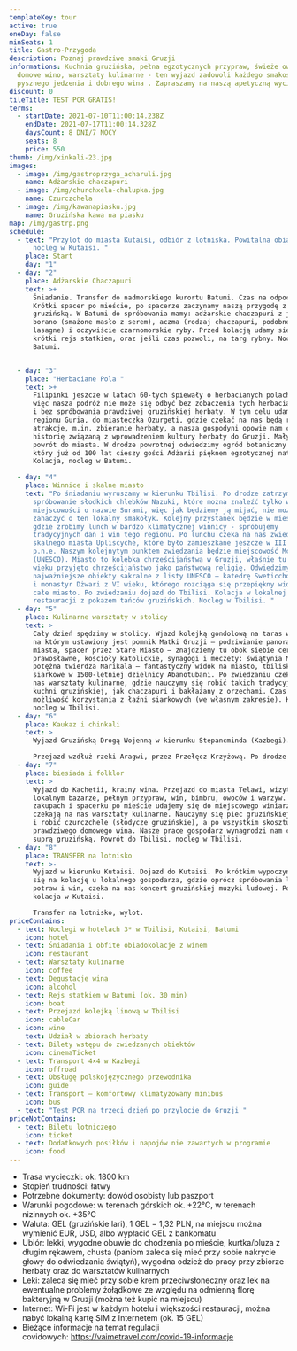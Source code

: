 ```yaml
---
templateKey: tour
active: true
oneDay: false
minSeats: 1
title: Gastro-Przygoda
description: Poznaj prawdziwe smaki Gruzji
informations: Kuchnia gruzińska, pełna egzotycznych przypraw, świeże owoce,
  domowe wino, warsztaty kulinarne - ten wyjazd zadowoli każdego smakosza
  pysznego jedzenia i dobrego wina . Zapraszamy na naszą apetyczną wycieczkę!
discount: 0
tileTitle: TEST PCR GRATIS!
terms:
  - startDate: 2021-07-10T11:00:14.238Z
    endDate: 2021-07-17T11:00:14.328Z
    daysCount: 8 DNI/7 NOCY
    seats: 8
    price: 550
thumb: /img/xinkali-23.jpg
images:
  - image: /img/gastroprzyga_acharuli.jpg
    name: Adżarskie chaczapuri
  - image: /img/churchxela-chalupka.jpg
    name: Czurczchela
  - image: /img/kawanapiasku.jpg
    name: Gruzińska kawa na piasku
map: /img/gastrp.png
schedule:
  - text: "Przylot do miasta Kutaisi, odbiór z lotniska. Powitalna obiadokolacja,
      nocleg w Kutaisi. "
    place: Start
    day: "1"
  - day: "2"
    place: Adżarskie Chaczapuri
    text: >+
      Śniadanie. Transfer do nadmorskiego kurortu Batumi. Czas na odpoczynek.
      Krótki spacer po mieście, po spacerze zaczynamy naszą przygodę z kuchnią
      gruzińską. W Batumi do spróbowania mamy: adżarskie chaczapuri z jajkiem,
      borano (smażone masło z serem), aczma (rodzaj chaczapuri, podobne do
      lasagne) i oczywiście czarnomorskie ryby. Przed kolacją udamy się na
      krótki rejs statkiem, oraz jeśli czas pozwoli, na targ rybny. Nocleg w
      Batumi.


  - day: "3"
    place: "Herbaciane Pola "
    text: >+
      Filipinki jeszcze w latach 60-tych śpiewały o herbacianych polach Batumi,
      więc nasza podróż nie może się odbyć bez zobaczenia tych herbacianych pól
      i bez spróbowania prawdziwej gruzińskiej herbaty. W tym celu udamy się
      regionu Guria, do miasteczka Ozurgeti, gdzie czekać na nas będą różne
      atrakcje, m.in. zbieranie herbaty, a nasza gospodyni opowie nam całą
      historię związaną z wprowadzeniem kultury herbaty do Gruzji. Mały lunch,
      powrót do miasta. W drodze powrotnej odwiedzimy ogród botaniczny Batumi,
      który już od 100 lat cieszy gości Adżarii pięknem egzotycznej natury.
      Kolacja, nocleg w Batumi.

  - day: "4"
    place: Winnice i skalne miasto
    text: "Po śniadaniu wyruszamy w kierunku Tbilisi. Po drodze zatrzymamy się na
      spróbowanie słodkich chlebków Nazuki, które można znaleźć tylko w jednej
      miejscowości o nazwie Surami, więc jak będziemy ją mijać, nie można nie
      zahaczyć o ten lokalny smakołyk. Kolejny przystanek będzie w mieście Gori,
      gdzie zrobimy lunch w bardzo klimatycznej winnicy - spróbujemy
      tradycyjnych dań i win tego regionu. Po lunchu czeka na nas zwiedzanie
      skalnego miasta Upliscyche, które było zamieszkane jeszcze w III wieku
      p.n.e. Naszym kolejnytym punktem zwiedzania będzie miejscowość Mccheta
      (UNESCO). Miasto to kolebka chrześcijaństwa w Gruzji, właśnie tu w IV
      wieku przyjęto chrześcijaństwo jako państwową religię. Odwiedzimy
      najważniejsze obiekty sakralne z listy UNESCO – katedrę Sweticchoweli z XI
      i monastyr Dżwari z VI wieku, którego rozciąga się przepiękny widok na
      całe miasto. Po zwiedzaniu dojazd do Tbilisi. Kolacja w lokalnej
      restauracji z pokazem tańców gruzińskich. Nocleg w Tbilisi. "
  - day: "5"
    place: Kulinarne warsztaty w stolicy
    text: >
      Cały dzień spędzimy w stolicy. Wjazd kolejką gondolową na taras widokowy,
      na którym ustawiony jest pomnik Matki Gruzji – podziwianie panoramy
      miasta, spacer przez Stare Miasto – znajdziemy tu obok siebie cerkwie
      prawosławne, kościoły katolickie, synagogi i meczety: świątynia Metechi,
      potężna twierdza Narikala – fantastyczny widok na miasto, tbiliskie łaźnie
      siarkowe w 1500-letniej dzielnicy Abanotubani. Po zwiedzaniu czekają na
      nas warsztaty kulinarne, gdzie nauczymy się robić takich tradycyjnych dań
      kuchni gruzińskiej, jak chaczapuri i bakłażany z orzechami. Czas wolny,
      możliwość korzystania z łaźni siarkowych (we własnym zakresie). Kolacja i
      nocleg w Tbilisi.
  - day: "6"
    place: Kaukaz i chinkali
    text: >
      Wyjazd Gruzińską Drogą Wojenną w kierunku Stepancminda (Kazbegi).

      Przejazd wzdłuż rzeki Aragwi, przez Przełęcz Krzyżową. Po drodze obejrzymy malowniczą twierdzę Ananuri położoną nad rzeką Aragwi. Z Kazbegi wjazd samochodami terenowymi do zabytkowego kościoła Trójcy Świętej położonego na wysokości 2020 m n.p.m. (wjazd odbędzie się jeżeli pozwolą na to warunki atmosferyczne). Przy ładnej pogodzie rozpościera się stąd piękny widok na jeden z najwyższych szczytów Gruzji - górę Kazbek (5047 m). Powrót do Tbilisi. Kolacja i nocleg.
  - day: "7"
    place: biesiada i folklor
    text: >
      Wyjazd do Kachetii, krainy wina. Przejazd do miasta Telawi, wizyta na
      lokalnym bazarze, pełnym przypraw, win, bimbru, owoców i warzyw. Po
      zakupach i spacerku po mieście udajemy się do miejscowego winiarza, gdzie
      czekają na nas warsztaty kulinarne. Nauczymy się piec gruzińskiej chlebki
      i robić czurczchele (słodycze gruzińskie), a po wszystkim skosztujemy
      prawdziwego domowego wina. Nasze prace gospodarz wynagrodzi nam chojną
      suprą gruzińską. Powrót do Tbilisi, nocleg w Tbilisi.
  - day: "8"
    place: TRANSFER na lotnisko
    text: >-
      Wyjazd w kierunku Kutaisi. Dojazd do Kutaisi. Po krótkim wypoczynku udamy
      się na kolację u lokalnego gospodarza, gdzie oprócz spróbowania lokalnych
      potraw i win, czeka na nas koncert gruzińskiej muzyki ludowej. Pożegnalna
      kolacja w Kutaisi. 

      Transfer na lotnisko, wylot.
priceContains:
  - text: Noclegi w hotelach 3* w Tbilisi, Kutaisi, Batumi
    icon: hotel
  - text: Śniadania i obfite obiadokolacje z winem
    icon: restaurant
  - text: Warsztaty kulinarne
    icon: coffee
  - text: Degustacje wina
    icon: alcohol
  - text: Rejs statkiem w Batumi (ok. 30 min)
    icon: boat
  - text: Przejazd kolejką linową w Tbilisi
    icon: cableCar
  - icon: wine
    text: Udział w zbiorach herbaty
  - text: Bilety wstępu do zwiedzanych obiektów
    icon: cinemaTicket
  - text: Transport 4×4 w Kazbegi
    icon: offroad
  - text: Obsługę polskojęzycznego przewodnika
    icon: guide
  - text: Transport – komfortowy klimatyzowany minibus
    icon: bus
  - text: "Test PCR na trzeci dzień po przylocie do Gruzji "
priceNotContains:
  - text: Biletu lotniczego
    icon: ticket
  - text: Dodatkowych posiłków i napojów nie zawartych w programie
    icon: food
---
```

* Trasa wycieczki: ok. 1800 km
* Stopień trudności: łatwy
* Potrzebne dokumenty: dowód osobisty lub paszport
* Warunki pogodowe: w terenach górskich ok. +22°C, w terenach nizinnych ok. +35°C
* Waluta: GEL (gruzińskie lari), 1 GEL = 1,32 PLN, na miejscu można wymienić EUR, USD, albo wypłacić GEL z bankomatu
* Ubiór: lekki, wygodne obuwie do chodzenia po mieście, kurtka/bluza z długim rękawem, chusta (paniom zaleca się mieć przy sobie nakrycie głowy do odwiedzania świątyń), wygodna odzież do pracy przy zbiorze herbaty oraz do warsztatów kulinarnych
* Leki: zaleca się mieć przy sobie krem przeciwsłoneczny oraz lek na ewentualne problemy żołądkowe ze względu na odmienną florę bakteryjną w Gruzji (można też kupić na miejscu)
* Internet: Wi-Fi jest w każdym hotelu i większości restauracji, można nabyć lokalną kartę SIM z Internetem (ok. 15 GEL)
* Bieżące informacje na temat regulacji covidowych: <https://vaimetravel.com/covid-19-informacje>